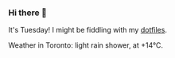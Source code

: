 ### Hi there :wave:

It's Tuesday! I might be fiddling with my [dotfiles](https://github.com/bewuethr/dotfiles).

Weather in Toronto: light rain shower, at +14°C.

